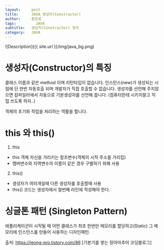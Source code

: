 ```yaml
---
layout:     post
title:      JAVA 생성자(Constructor)
author:     쭌프로
tags: 		  JAVA
subtitle:   생성자(Constructor) 정리
category:   JAVA
---
```

<!-- Start Writing Below in Markdown -->

![Description]({{ site.url }}/img/java_bg.png)

# 생성자(Constructor)의 특징

클래스 이름과 같은 method 이며 리턴타입이 없습니다.
인스턴스(new)가 생성되는 시점에 단 한번 자동호출 되며 
개발자가 직접 호출할 수 없습니다.
생성자를 선언해 주지않으면 캄퍼일러에서 자동으로
기본생성자를 선언해 줍니다.
(컴퓨터한테 시키지말고 직접 쓰도록 하자..)

객체의 초기화 작업을 처리하는 역활을 합니다.

# this 와 this() 

1. this
- this 객체 자신을 가리키는 참조변수(객체의 시작 주소를 가리킴)
- 멤버변수와 지역변수의 이름이 같은 경우 구별하기 위해 사용

2. this()
- 생성자가 여러개일때 다른 생성자를 호출할때 사용
- this() 코드는 생성자에서 철번째 라인에 작성해야 한다.

<script src="https://gist.github.com/alalstjr/729bedddc63941344a31fbb0d8fbe34b.js"></script>

# 싱글톤 패턴 (Singleton Pattern)

애플리케이션이 시작될 때 어떤 클래스가 최초 한번만 메모리를 할당하고(Static) 그 메모리에 인스턴스를 만들어 사용하는 디자인패턴.

출처: https://jeong-pro.tistory.com/86 [기본기를 쌓는 정아마추어 코딩블로그]
